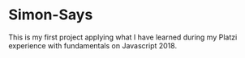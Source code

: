 # Simon-Says

This is my first project applying what I have learned during my Platzi experience with fundamentals on Javascript 2018.
